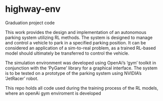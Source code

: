 # highway-env
Graduation project code

This work provides the design and implementation of an autonomous parking system utilizing RL methods. The system is designed to manage and control a vehicle to park in a specified parking position. It can be considered an application of a sim-to-real problem, as a trained RL-based model should ultimately be transferred to control the vehicle.

The simulation environment was developed using OpenAi’s ‘gym’ toolkit in conjunction with the ‘PyGame’ library for a graphical interface. The system is to be tested on a prototype of the parking system using NVIDIA’s ‘JetRacer’ robot.

This repo holds all code used during the training process of the RL models, where an openAi gym enviroment is developed
